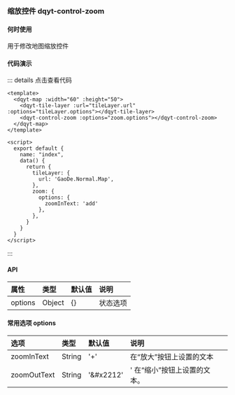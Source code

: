### 缩放控件 dqyt-control-zoom
#### 何时使用
用于修改地图缩放控件
#### 代码演示

<zoom-index></zoom-index>
::: details 点击查看代码
```vue
<template>
  <dqyt-map :width="60" :height="50">
    <dqyt-tile-layer :url="tileLayer.url" :options="tileLayer.options"></dqyt-tile-layer>
    <dqyt-control-zoom :options="zoom.options"></dqyt-control-zoom>
  </dqyt-map>
</template>

<script>
  export default {
    name: "index",
    data() {
      return {
        tileLayer: {
          url: 'GaoDe.Normal.Map',
        },
        zoom: {
          options: {
            zoomInText: 'add'
          },
        },
      }
    }
  }
</script>

```
:::

#### API
| 属性       | 类型   | 默认值   | 说明        |
|:------------- |:-------------|:-----|:----|
| options | Object | {} | 状态选项  |
#### 常用选项 options
| 选项          | 类型   | 默认值 | 说明  |
|:------------- |:-------------|:-----|:----|
| zoomInText | String | '+' | 在“放大”按钮上设置的文本 |
| zoomOutText | String |'&#x2212'| ' 在“缩小”按钮上设置的文本。 |
